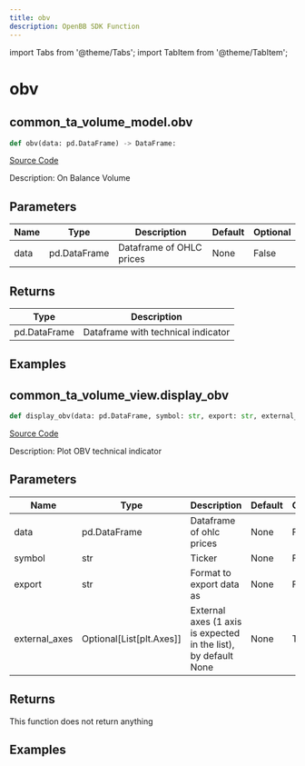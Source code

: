 ```yaml
---
title: obv
description: OpenBB SDK Function
---
```


import Tabs from '@theme/Tabs';
import TabItem from '@theme/TabItem';

# obv

<Tabs>
<TabItem value="model" label="Model" default>

## common_ta_volume_model.obv

```python title='openbb_terminal/common/technical_analysis/volume_model.py'
def obv(data: pd.DataFrame) -> DataFrame:
```
[Source Code](https://github.com/OpenBB-finance/OpenBBTerminal/tree/main/openbb_terminal/common/technical_analysis/volume_model.py#L90)

Description: On Balance Volume

## Parameters

| Name | Type | Description | Default | Optional |
| ---- | ---- | ----------- | ------- | -------- |
| data | pd.DataFrame | Dataframe of OHLC prices | None | False |

## Returns

| Type | Description |
| ---- | ----------- |
| pd.DataFrame | Dataframe with technical indicator |

## Examples



</TabItem>
<TabItem value="view" label="View">

## common_ta_volume_view.display_obv

```python title='openbb_terminal/common/technical_analysis/volume_view.py'
def display_obv(data: pd.DataFrame, symbol: str, export: str, external_axes: Optional[List[matplotlib.axes._axes.Axes]]) -> None:
```
[Source Code](https://github.com/OpenBB-finance/OpenBBTerminal/tree/main/openbb_terminal/common/technical_analysis/volume_view.py#L249)

Description: Plot OBV technical indicator

## Parameters

| Name | Type | Description | Default | Optional |
| ---- | ---- | ----------- | ------- | -------- |
| data | pd.DataFrame | Dataframe of ohlc prices | None | False |
| symbol | str | Ticker | None | False |
| export | str | Format to export data as | None | False |
| external_axes | Optional[List[plt.Axes]] | External axes (1 axis is expected in the list), by default None | None | True |

## Returns

This function does not return anything

## Examples



</TabItem>
</Tabs>